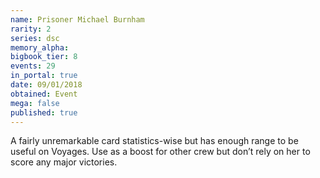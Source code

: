 ```yaml
---
name: Prisoner Michael Burnham
rarity: 2
series: dsc
memory_alpha:
bigbook_tier: 8
events: 29
in_portal: true
date: 09/01/2018
obtained: Event
mega: false
published: true
---
```


A fairly unremarkable card statistics-wise but has enough range to be useful on Voyages. Use as a boost for other crew but don’t rely on her to score any major victories.
